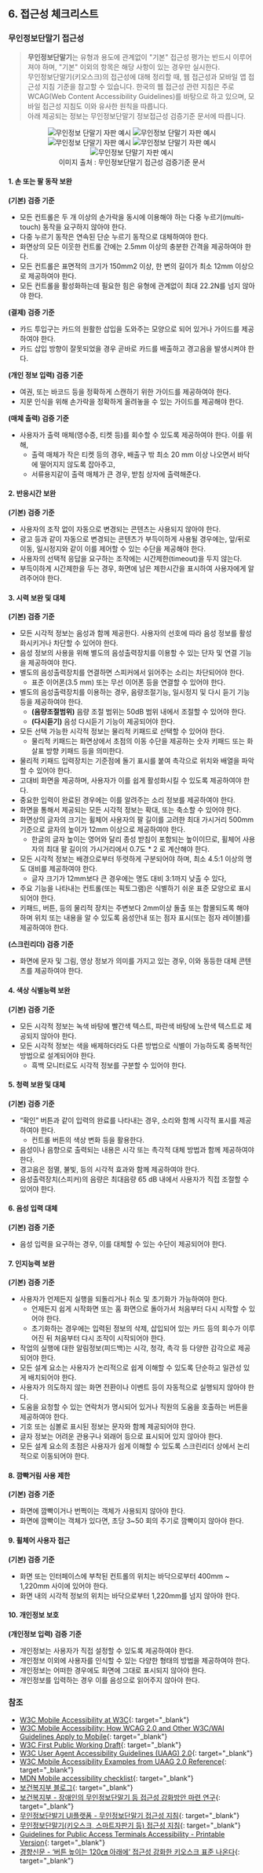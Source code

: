 ## 6. 접근성 체크리스트

### 무인정보단말기 접근성
> **무인정보단말기**는 유형과 용도에 관계없이 "기본" 접근성 평가는 반드시 이루어져야 하며, "기본" 이외의 항목은 해당 사항이 있는 경우만 실시한다.   
무인정보단말기(키오스크)의 접근성에 대해 정리할 때, 웹 접근성과 모바일 앱 접근성 지침 기준을 참고할 수 있습니다. 한국의 웹 접근성 관련 지침은 주로 WCAG(Web Content Accessibility Guidelines)를 바탕으로 하고 있으며, 모바일 접근성 지침도 이와 유사한 원칙을 따릅니다.    
아래 제공되는 정보는 무인정보단말기 정보접근성 검증기준 문서에 따릅니다.

<figure aria-hidden="true" style="text-align:center">
   <img src="./../images/kiosk/00.kiosk-checklist.jpg" alt="무인정보 단말기 자판 예시">
   <img src="./../images/kiosk/00.kiosk-checklist-1.jpg" alt="무인정보 단말기 자판 예시">
   <img src="./../images/kiosk/00.kiosk-checklist-2.jpg" alt="무인정보 단말기 자판 예시">
   <img src="./../images/kiosk/00.kiosk-checklist-3.jpg" alt="무인정보 단말기 자판 예시">
   <img src="./../images/kiosk/00.kiosk-checklist-4.jpg" alt="무인정보 단말기 자판 예시">
   <figcaption>이미지 출처 : 무인정보단말기 접근성 검증기준 문서</figcaption>
</figure>


#### 1. 손 또는 팔 동작 보완
**(기본) 검증 기준**   
- 모든 컨트롤은 두 개 이상의 손가락을 동시에 이용해야 하는 다중 누르기(multi-touch) 동작을 요구하지 않아야 한다.    
- 다중 누르기 동작은 연속된 단순 누르기 동작으로 대체하여야 한다.    
- 화면상의 모든 이웃한 컨트롤 간에는 2.5mm 이상의 충분한 간격을 제공하여야 한다.    
- 모든 컨트롤은 표면적의 크기가 150mm2 이상, 한 변의 길이가 최소 12mm 이상으로 제공하여야 한다.   
- 모든 컨트롤을 활성화하는데 필요한 힘은 유형에 관계없이 최대 22.2N를 넘지 않아야 한다.    

**(결제) 검증 기준**   
- 카드 투입구는 카드의 원활한 삽입을 도와주는 모양으로 되어 있거나 가이드를 제공하여야 한다.    
- 카드 삽입 방향이 잘못되었을 경우 곧바로 카드를 배출하고 경고음을 발생시켜야 한다.    

**(개인 정보 입력) 검증 기준**   
- 여권, 또는 바코드 등을 정확하게 스캔하기 위한 가이드를 제공하여야 한다.    
- 지문 인식을 위해 손가락을 정확하게 올려놓을 수 있는 가이드를 제공해야 한다.    

**(매체 출력) 검증 기준**   
- 사용자가 출력 매체(영수증, 티켓 등)를 회수할 수 있도록 제공하여야 한다. 이를 위해,     
  * 출력 매체가 작은 티켓 등의 경우, 배출구 밖 최소 20 mm 이상 나오면서 바닥에 떨어지지 않도록 잡아주고,    
  * 서류용지같이 출력 매체가 큰 경우, 받침 상자에 출력해준다.    

#### 2. 반응시간 보완
**(기본) 검증 기준**   
- 사용자의 조작 없이 자동으로 변경되는 콘텐츠는 사용되지 않아야 한다.     
- 광고 등과 같이 자동으로 변경되는 콘텐츠가 부득이하게 사용될 경우에는, 앞/뒤로 이동, 일시정지와 같이 이를 제어할 수 있는 수단을 제공해야 한다.    
- 사용자의 선택적 응답을 요구하는 조작에는 시간제한(timeout)을 두지 않는다.    
- 부득이하게 시간제한을 두는 경우, 화면에 남은 제한시간을 표시하여 사용자에게 알려주어야 한다.   

#### 3. 시력 보완 및 대체   
**(기본) 검증 기준**   
- 모든 시각적 정보는 음성과 함께 제공한다. 사용자의 선호에 따라 음성 정보를 활성화시키거나 차단할 수 있어야 한다.   
- 음성 정보의 사용을 위해 별도의 음성출력장치를 이용할 수 있는 단자 및 연결 기능을 제공하여야 한다.   
- 별도의 음성출력장치를 연결하면 스피커에서 읽어주는 소리는 차단되어야 한다.   
  * 표준 이어폰(3.5 mm) 또는 무선 이어폰 등을 연결할 수 있어야 한다.
- 별도의 음성출력장치를 이용하는 경우, 음량조절기능, 일시정지 및 다시 듣기 기능 등을 제공하여야 한다.   
  * **(음량조절범위)** 음량 조절 범위는 50dB 범위 내에서 조절할 수 있어야 한다.
  * **(다시듣기)** 음성 다시듣기 기능이 제공되어야 한다.
- 모든 선택 가능한 시각적 정보는 물리적 키패드로 선택할 수 있어야 한다.   
  * 물리적 키패드는 화면상에서 초점의 이동 수단을 제공하는 숫자 키패드 또는 화살표 방향 키패드 등을 의미한다.
- 물리적 키패드 입력장치는 기준점에 돌기 표시를 붙여 촉각으로 위치와 배열을 파악할 수 있어야 한다.   
- 고대비 화면을 제공하며, 사용자가 이를 쉽게 활성화시킬 수 있도록 제공하여야 한다.   
- 중요한 입력이 완료된 경우에는 이를 알려주는 소리 정보를 제공하여야 한다.   
- 화면을 통해서 제공되는 모든 시각적 정보는 확대, 또는 축소할 수 있어야 한다.   
- 화면상의 글자의 크기는 휠체어 사용자의 팔 길이를 고려한 최대 가시거리 500mm 기준으로 글자의 높이가 12mm 이상으로 제공하여야 한다.   
  * 한글의 글자 높이는 영어와 달리 종성 받침이 포함되는 높이이므로, 휠체어 사용자의 최대 팔 길이의 가시거리에서 0.7도 * 2 로 계산해야 한다.   
- 모든 시각적 정보는 배경으로부터 뚜렷하게 구분되어야 하며, 최소 4.5:1 이상의 명도 대비를 제공하여야 한다.   
  * 글자 크기가 12mm보다 큰 경우에는 명도 대비 3:1까지 낮출 수 있다,   
- 주요 기능을 나타내는 컨트롤(또는 픽토그램)은 식별하기 쉬운 표준 모양으로 표시되어야 한다.   
- 키패드, 버튼, 등의 물리적 장치는 주변보다 2mm이상 돌출 또는 함몰되도록 해야 하며 위치 또는 내용을 알 수 있도록 음성안내 또는 점자 표시(또는 점자 레이블)를 제공하여야 한다.   

**(스크린리더) 검증 기준**   
- 화면에 문자 및 그림, 영상 정보가 의미를 가지고 있는 경우, 이와 동등한 대체 콘텐츠를 제공하여야 한다.   

#### 4. 색상 식별능력 보완   
**(기본) 검증 기준**   
- 모든 시각적 정보는 녹색 바탕에 빨간색 텍스트, 파란색 바탕에 노란색 텍스트로 제공되지 않아야 한다.   
- 모든 시각적 정보는 색을 배제하더라도 다른 방법으로 식별이 가능하도록 중복적인 방법으로 설계되어야 한다.   
  * 흑백 모니터로도 시각적 정보를 구분할 수 있어야 한다.   

#### 5. 청력 보완 및 대체   
**(기본) 검증 기준**   
- “확인” 버튼과 같이 입력의 완료를 나타내는 경우, 소리와 함께 시각적 표시를 제공하여야 한다.   
  * 컨트롤 버튼의 색상 변화 등을 활용한다.   
- 음성이나 음향으로 출력되는 내용은 시각 또는 촉각적 대체 방법과 함께 제공하여야 한다.   
- 경고음은 점멸, 불빛, 등의 시각적 효과와 함께 제공하여야 한다.   
- 음성출력장치(스피커)의 음량은 최대음량 65 dB 내에서 사용자가 직접 조절할 수 있어야 한다.   

#### 6. 음성 입력 대체   
**(기본) 검증 기준**   
- 음성 입력을 요구하는 경우, 이를 대체할 수 있는 수단이 제공되어야 한다.   

#### 7. 인지능력 보완   
**(기본) 검증 기준**   
- 사용자가 언제든지 실행을 되돌리거나 취소 및 초기화가 가능하여야 한다.   
  * 언제든지 쉽게 시작화면 또는 홈 화면으로 돌아가서 처음부터 다시 시작할 수 있어야 한다.   
  * 초기화하는 경우에는 입력된 정보의 삭제, 삽입되어 있는 카드 등의 회수가 이루어진 뒤 처음부터 다시 조작이 시작되어야 한다.   
- 작업의 실행에 대한 알림정보(피드백)는 시각, 청각, 촉각 등 다양한 감각으로 제공되어야 한다.   
- 모든 설계 요소는 사용자가 논리적으로 쉽게 이해할 수 있도록 단순하고 일관성 있게 배치되어야 한다.   
- 사용자가 의도하지 않는 화면 전환이나 이벤트 등이 자동적으로 실행되지 않아야 한다.   
- 도움을 요청할 수 있는 연락처가 명시되어 있거나 직원의 도움을 호출하는 버튼을 제공하여야 한다.   
- 기호 또는 심볼로 표시된 정보는 문자와 함께 제공되어야 한다.   
- 글자 정보는 어려운 관용구나 외래어 등으로 표시되어 있지 않아야 한다.   
- 모든 설계 요소의 초점은 사용자가 쉽게 이해할 수 있도록 스크린리더 상에서 논리적으로 이동되어야 한다.

#### 8. 깜빡거림 사용 제한   
**(기본) 검증 기준**   
- 화면에 깜빡이거나 번쩍이는 객체가 사용되지 않아야 한다.   
- 화면에 깜빡이는 객체가 있다면, 초당 3~50 회의 주기로 깜빡이지 않아야 한다.   

#### 9. 휠체어 사용자 접근   
**(기본) 검증 기준**   
- 화면 또는 인터페이스에 부착된 컨트롤의 위치는 바닥으로부터 400mm ~ 1,220mm 사이에 있어야 한다.   
- 화면 내의 시각적 정보의 위치는 바닥으로부터 1,220mm를 넘지 않아야 한다.   

#### 10. 개인정보 보호   
**(개인정보 입력) 검증 기준**   
- 개인정보는 사용자가 직접 설정할 수 있도록 제공하여야 한다.   
- 개인정보 이외에 사용자를 인식할 수 있는 다양한 형태의 방법을 제공하여야 한다.   
- 개인정보는 어떠한 경우에도 화면에 그대로 표시되지 않아야 한다.   
- 개인정보를 입력하는 경우 이를 음성으로 읽어주지 않아야 한다.    




### 참조
- [W3C Mobile Accessibility at W3C](https://www.w3.org/WAI/standards-guidelines/mobile/){: target="_blank"}   
- [W3C Mobile Accessibility: How WCAG 2.0 and Other W3C/WAI Guidelines Apply to Mobile](https://www.w3.org/TR/mobile-accessibility-mapping/){: target="_blank"}    
- [W3C First Public Working Draft](https://www.w3.org/news/2015/first-public-working-draft-performance-timeline-level-2/){: target="_blank"}    
- [W3C User Agent Accessibility Guidelines (UAAG) 2.0](https://www.w3.org/TR/UAAG20/){: target="_blank"}   
- [W3C Mobile Accessibility Examples from UAAG 2.0 Reference](https://www.w3.org/TR/IMPLEMENTING-UAAG20/mobile.html){: target="_blank"}   
- [MDN Mobile accessibility checklist](https://developer.mozilla.org/en-US/docs/Web/Accessibility/Mobile_accessibility_checklist){: target="_blank"}   
- [보건복지부 블로그](https://blog.naver.com/prologue/PrologueList.naver?blogId=mohw2016){: target="_blank"}   
- [보건복지부 - 장애인의 무인정보단말기 등 접근성 강화방안 마련 연구](https://www.mohw.go.kr/synap/doc.html?fn=1635730805506_20211101104005.pdf&rs=/upload/result/202405/){: target="_blank"}   
- [무인정보단발기 UI플랫폼 - 무인정보단말기 접근성 지침](https://www.kioskui.or.kr/index.do?menu_id=00000985){: target="_blank"}   
- [무인정보단말기(키오스크, 스마트자판기 등) 접근성 지침](https://standard.go.kr/KSCI/standardIntro/getStandardSearchView.do?menu19&topMenuId=502&upperMenuId=503&ksNo=KSX9211&tmprKsNo=KS_X_NEW_2015_1845&reformNo=01){: target="_blank"}   
- [Guidelines for Public Access Terminals Accessibility - Printable Version](https://mada.org.qa/wp-content/uploads/2020/01/Ireland-Guidelines-for-Public-Access-Terminals-Accessibility.pdf){: target="_blank"}   
- [경향신문 - ‘버튼 높이는 120㎝ 아래에’ 접근성 강화한 키오스크 표준 나온다](https://www.khan.co.kr/economy/market-trend/article/202109231513001#csidxf8d9d8b51bed28bbb4fad083122f3af){: target="_blank"}   

